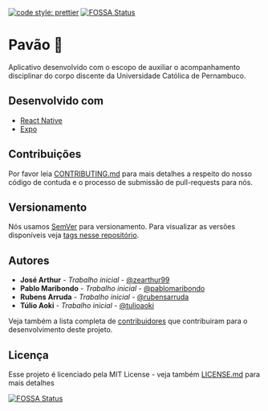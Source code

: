 [![code style: prettier](https://img.shields.io/badge/code_style-prettier-ff69b4.svg?style=flat-round)](https://github.com/prettier/prettier)
[![FOSSA Status](https://app.fossa.com/api/projects/git%2Bgithub.com%2Fpablomaribondo%2Fpavao-app.svg?type=shield)](https://app.fossa.com/projects/git%2Bgithub.com%2Fpablomaribondo%2Fpavao-app?ref=badge_shield)

# Pavão 🦚

Aplicativo desenvolvido com o escopo de auxiliar o acompanhamento disciplinar do corpo discente da Universidade Católica de Pernambuco. 

## Desenvolvido com

* [React Native](https://facebook.github.io/react-native/)
* [Expo](https://expo.io/)

## Contribuições

Por favor leia [CONTRIBUTING.md](CONTRIBUTING.md) para mais detalhes a respeito do nosso código de contuda e o processo de submissão de pull-requests para nós.

## Versionamento

Nós usamos [SemVer](http://semver.org/) para versionamento. Para visualizar as versões disponíveis veja [tags nesse repositório](https://github.com/pablomaribondo/pavao-app/tags). 

## Autores

* **José Arthur** - *Trabalho inicial* - [@zearthur99](https://github.com/zearthur99)
* **Pablo Maribondo** - *Trabalho inicial* - [@pablomaribondo](https://github.com/pablomaribondo)
* **Rubens Arruda** - *Trabalho inicial* - [@rubensarruda](https://github.com/rubensarruda)
* **Túlio Aoki** - *Trabalho inicial* - [@tulioaoki](https://github.com/tulioaoki)

Veja também a lista completa de [contribuidores](https://github.com/pablomaribondo/pavao-app/contributors) que contribuiram para o desenvolvimento deste projeto.

## Licença

Esse projeto é licenciado pela MIT License - veja também [LICENSE.md](LICENSE.md) para mais detalhes

[![FOSSA Status](https://app.fossa.com/api/projects/git%2Bgithub.com%2Fpablomaribondo%2Fpavao-app.svg?type=large)](https://app.fossa.com/projects/git%2Bgithub.com%2Fpablomaribondo%2Fpavao-app?ref=badge_large)
